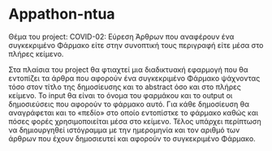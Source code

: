# Appathon-ntua 
Θέμα του project: COVID-02: Εύρεση Άρθρων που αναφέρουν ένα συγκεκριμένο Φάρμακο είτε στην συνοπτική τους περιγραφή είτε μέσα στο πλήρες κείμενο. 

Στα πλαίσια του project θα φτιαχτεί μια διαδικτυακή εφαρμογή που θα εντοπίζει τα άρθρα που αφορούν ένα συγκεκριμένο Φάρμακο ψάχνοντας τόσο στον τίτλο της δημοσίευσης και το abstract όσο και στο πλήρες κείμενο.
Το input θα είναι το όνομα του φαρμάκου και το output οι δημοσιεύσεις που αφορούν το φάρμακο αυτό. Για κάθε δημοσίευση θα αναγράφεται και το «πεδίο» στο οποίο εντοπίστκε το φάρμακο καθώς και πόσες φορές  χρησιμοποιείται μέσα στο κείμενο.
Τέλος υπάρχει περίπτωση να δημιουργηθεί ιστόγραμμα με την ημερομηνία και τον αριθμό των άρθρων που έχουν δημοσιευτεί και αφορούν το συγκεκριμένο Φάρμακο.
